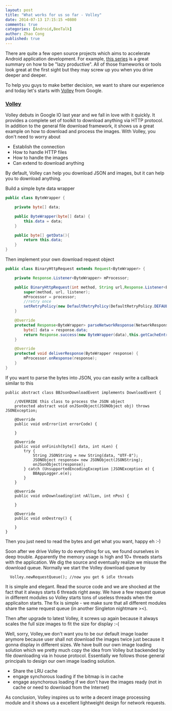```yaml
---
layout: post
title: "What works for us so far - Volley"
date: 2014-07-13 17:15:15 +0800
comments: true
categories: [Android,BeeTalk]
author: Zhao Cong
published: true
---
```


There are quite a few open source projects which aims to accelerate Android application development. For example,
[this series](http://java.dzone.com/articles/how-become-lazy-productive) is a great summary on how to be "lazy productive". All of those frameworks or tools look great at the first sight but they may screw up you when you drive deeper and deeper.

To help you guys to make better decision, we want to share our experience and today let's starts with [Volley](https://android.googlesource.com/platform/frameworks/volley/) from Google.

### [Volley](https://android.googlesource.com/platform/frameworks/volley/)

Volley debuts in Google IO last year and we fall in love with it quickly. It provides a complete set of toolkit to download anything via HTTP protocol. In addition to the general file download framework, it shows us a great example on how to download and process the images. With Volley, you don't need to worry about

- Establish the connection
- How to handle HTTP files
- How to handle the images
- Can extend to download anything

<!-- more -->

By default, Volley can help you download JSON and images, but it can help you to download anything.

Build a simple byte data wrapper

``` java
public class ByteWrapper {

    private byte[] data;

    public ByteWrapper(byte[] data) {
        this.data = data;
    }

    public byte[] getData(){
        return this.data;
    }
}
```

Then implement your own download request object

``` java
public class BinaryHttpRequest extends Request<ByteWrapper> {

    private Response.Listener<ByteWrapper> mProcessor;

    public BinaryHttpRequest(int method, String url,Response.Listener<ByteWrapper> processor,Response.ErrorListener listener) {
        super(method, url, listener);
        mProcessor = processor;
        //retry once
        setRetryPolicy(new DefaultRetryPolicy(DefaultRetryPolicy.DEFAULT_TIMEOUT_MS, 2, DefaultRetryPolicy.DEFAULT_BACKOFF_MULT));
    }

    @Override
    protected Response<ByteWrapper> parseNetworkResponse(NetworkResponse response) {
        byte[] data = response.data;
        return Response.success(new ByteWrapper(data),this.getCacheEntry());
    }

    @Override
    protected void deliverResponse(ByteWrapper response) {
        mProcessor.onResponse(response);
    }
}
```

If you want to parse the bytes into JSON, you can easily write a callback similar to this

```
public abstract class BBJsonDownloadEvent implements DownloadEvent {

	//OVERRIDE this class to process the JSON object
    protected abstract void onJSonObject(JSONObject obj) throws JSONException;

	@Override
    public void onError(int errorCode) {

    }

    @Override
    public void onFinish(byte[] data, int nLen) {
        try {
            String JSONString = new String(data, "UTF-8");
            JSONObject response= new JSONObject(JSONString);
            onJSonObject(response);
        } catch (UnsupportedEncodingException |JSONException e) {
            BBAppLogger.e(e);
        }
    }

    @Override
    public void onDownloading(int nAllLen, int nPos) {

    }

    @Override
    public void onDestroy() {

    }
}
```

Then you just need to read the bytes and get what you want, happy eh :-)

Soon after we drive Volley to do everything for us, we found ourselves in deep trouble. Apparently the memory usage is high and 10+ threads starts with the application. We dig the source and eventually realize we misuse the download queue. Normally we start the Volley download queue by
```
  Volley.newRequestQueue(); //now you get 6 idle threads
```
It is simple and elegant. Read the source code and we are shocked at the fact that it always starts 6 threads right away. We have a few request queue in different modules so Volley starts tons of useless threads when the applicaiton starts. The fix is simple - we make sure that all different modules share the same request queue (in another Singleton nightmare ><).

Then after upgrade to latest Volley, it screws up again because it always scales the full size images to fit the size for display :-(

Well, sorry, Volley,we don't want you to be our default image loader anymore because user shall not download the images twice just because it gonna display in different sizes. We have built our own image loading solution which we pretty much copy the idea from Volley but backended by file downloading via in house protocol.  Essentially we follows those general principals to design our own image loading solution.

- Share the LRU cache
- engage synchorous loading if the bitmap is in cache
- engage asynchorous loading if we don't have the images ready (not in cache or need to download from the Internet)

As conclusion, Volley inspires us to write a decent image processing module and it shows us a excellent lightweight design for network requests.